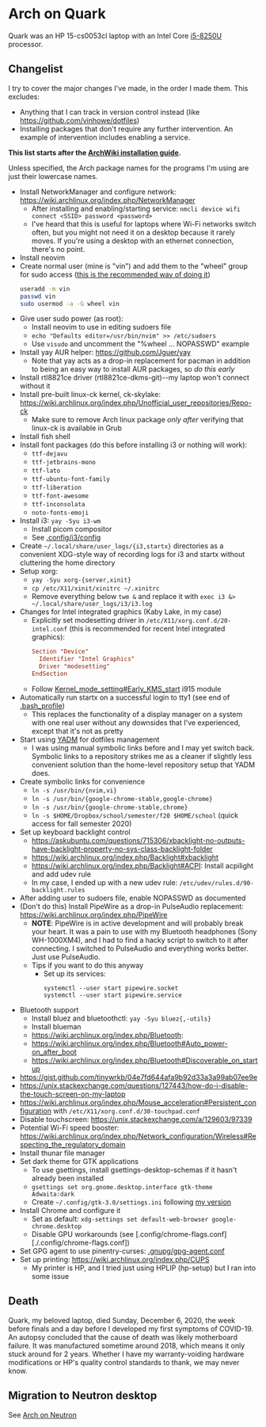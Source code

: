 # Arch on Quark

Quark was an HP 15-cs0053cl laptop with an Intel Core
[i5-8250U](https://ark.intel.com/content/www/us/en/ark/products/124967/intel-core-i5-8250u-processor-6m-cache-up-to-3-40-ghz.html)
processor.


## Changelist

I try to cover the major changes I've made, in the order I made them. This excludes:
- Anything that I can track in version control instead (like https://github.com/vinhowe/dotfiles)
- Installing packages that don't require any further intervention. An example of intervention includes enabling a service.

__This list starts after the [ArchWiki installation guide](https://wiki.archlinux.org/index.php/installation_guide).__

Unless specified, the Arch package names for the programs I'm using are just their lowercase names.

- Install NetworkManager and configure network: https://wiki.archlinux.org/index.php/NetworkManager
  - After installing and enabling/starting service: `nmcli device wifi connect <SSID> password <password>`
  - I've heard that this is useful for laptops where Wi-Fi networks switch often, but you might not need it on a desktop because it rarely moves. If you're using a desktop with an ethernet connection, there's no point.
- Install neovim
- Create normal user (mine is "vin") and add them to the "wheel" group for sudo access ([this is the recommended way of doing it](https://wiki.archlinux.org/index.php/sudo#Example_entries))
  ```bash
  useradd -m vin
  passwd vin
  sudo usermod -a -G wheel vin
  ```
- Give user sudo power (as root):
  - Install neovim to use in editing sudoers file
  - `echo "Defaults editor=/usr/bin/nvim" >> /etc/sudoers` 
  - Use `visudo` and uncomment the "%wheel ... NOPASSWD" example
- Install yay AUR helper: https://github.com/Jguer/yay
  - Note that yay acts as a drop-in replacement for pacman in addition to being an easy way to install AUR packages, so _do this early_
- Install rtl8821ce driver (rtl8821ce-dkms-git)--my laptop won't connect without it 
- Install pre-built linux-ck kernel, ck-skylake: https://wiki.archlinux.org/index.php/Unofficial_user_repositories/Repo-ck
  - Make sure to remove Arch linux package _only after_ verifying that linux-ck is available in Grub
- Install fish shell
- Install font packages (do this before installing i3 or nothing will work):
  - `ttf-dejavu`
  - `ttf-jetbrains-mono`
  - `ttf-lato`
  - `ttf-ubuntu-font-family`
  - `ttf-liberation`
  - `ttf-font-awesome`
  - `ttf-inconsolata`
  - `noto-fonts-emoji`
- Install i3: `yay -Syu i3-wm`
  - Install picom compositor
  - See [.config/i3/config](./.config/i3/config)
- Create `~/.local/share/user_logs/{i3,startx}` directories as a convenient XDG-style way of recording logs for i3 and startx without cluttering the home directory
- Setup xorg:
  - `yay -Syu xorg-{server,xinit}`
  - `cp /etc/X11/xinit/xinitrc ~/.xinitrc`
  - Remove everything below `twm &` and replace it with 
    `exec i3 &> ~/.local/share/user_logs/i3/i3.log`
- Changes for Intel integrated graphics (Kaby Lake, in my case)
  - Explicitly set modesetting driver in `/etc/X11/xorg.conf.d/20-intel.conf` (this is recommended for recent Intel integrated graphics):
    ```conf
    Section "Device"
	  Identifier "Intel Graphics"
	  Driver "modesetting"
    EndSection
    ```
  - Follow [Kernel_mode_setting#Early_KMS_start](https://wiki.archlinux.org/index.php/Kernel_mode_setting#Early_KMS_start) i915 module
- Automatically run startx on a successful login to tty1 (see end of [.bash_profile](./.bash_profile))
  - This replaces the functionality of a display manager on a system with one real user without any downsides that I've experienced, except that it's not as pretty
- Start using [YADM](https://yadm.io) for dotfiles management
  - I was using manual symbolic links before and I may yet switch back. Symbolic links to a repository strikes me as a cleaner if slightly less convenient solution than the home-level repository setup that YADM does.
- Create symbolic links for convenience
  - `ln -s /usr/bin/{nvim,vi}`
  - `ln -s /usr/bin/{google-chrome-stable,google-chrome}`
  - `ln -s /usr/bin/{google-chrome-stable,chrome}`
  - `ln -s $HOME/Dropbox/school/semester/f20 $HOME/school` (quick access for fall semester 2020)
- Set up keyboard backlight control
  - https://askubuntu.com/questions/715306/xbacklight-no-outputs-have-backlight-property-no-sys-class-backlight-folder
  - https://wiki.archlinux.org/index.php/Backlight#xbacklight
  - https://wiki.archlinux.org/index.php/Backlight#ACPI: Install acpilight and add udev rule
  - In my case, I ended up with a new udev rule: `/etc/udev/rules.d/90-backlight.rules`
- After adding user to sudoers file, enable NOPASSWD as documented
- (Don't do this) Install PipeWire as a drop-in PulseAudio replacement: https://wiki.archlinux.org/index.php/PipeWire
  - __NOTE__: PipeWire is in active development and will probably break your heart. It was a pain to use with my Bluetooth headphones (Sony WH-1000XM4), and I had to find a hacky script to switch to it after connecting. I switched to PulseAudio and everything works better. Just use PulseAudio.
  - Tips if you want to do this anyway
    - Set up its services:
      ```
      systemctl --user start pipewire.socket
      systemctl --user start pipewire.service
      ```
- Bluetooth support 
  - Install bluez and bluetoothctl: `yay -Syu bluez{,-utils}`
  - Install blueman
  - https://wiki.archlinux.org/index.php/Bluetooth:
  - https://wiki.archlinux.org/index.php/Bluetooth#Auto_power-on_after_boot
  - https://wiki.archlinux.org/index.php/Bluetooth#Discoverable_on_startup
- https://gist.github.com/tinywrkb/04e7fd644afa9b92d33a3a99ab07ee9e
- https://unix.stackexchange.com/questions/127443/how-do-i-disable-the-touch-screen-on-my-laptop
- https://wiki.archlinux.org/index.php/Mouse_acceleration#Persistent_configuration with `/etc/X11/xorg.conf.d/30-touchpad.conf`
- Disable touchscreen: https://unix.stackexchange.com/a/129603/97339
- Potential Wi-Fi speed booster: https://wiki.archlinux.org/index.php/Network_configuration/Wireless#Respecting_the_regulatory_domain
- Install thunar file manager
- Set dark theme for GTK applications
  - To use gsettings, install gsettings-desktop-schemas if it hasn't already been installed
  - `gsettings set org.gnome.desktop.interface gtk-theme Adwaita:dark`
  - Create `~/.config/gtk-3.0/settings.ini` following [my version](./.config/gtk-3.0/settings.ini)
- Install Chrome and configure it
  - Set as default: `xdg-settings set default-web-browser google-chrome.desktop`
  - Disable GPU workarounds (see [.config/chrome-flags.conf][./.config/chrome-flags.conf])
- Set GPG agent to use pinentry-curses: [.gnupg/gpg-agent.conf](./.gnupg/gpg-agent.conf)
- Set up printing: https://wiki.archlinux.org/index.php/CUPS
  - My printer is HP, and I tried just using HPLIP (hp-setup) but I ran into some issue


## Death

Quark, my beloved laptop, died Sunday, December 6, 2020, the week before finals and a day before I developed my first symptoms of COVID-19. An autopsy concluded that the cause of death was likely motherboard failure. It was manufactured sometime around 2018, which means it only stuck around for 2 years.
Whether I have my warranty-voiding hardware modifications or HP's quality control standards to thank, we may never know.


## Migration to Neutron desktop

See [Arch on Neutron](./neutron_notes.md)
